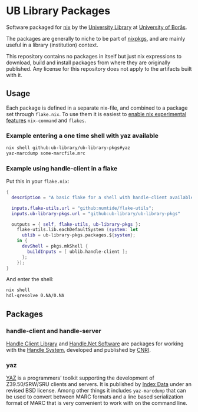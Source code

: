 # UB Library Packages

Software packaged for [nix][] by the [University Library][ub-library] at
[University of Borås][ub].

[nix]: https://nixos.org
[ub-library]: https://www.hb.se/en/university-library/
[ub]: https://www.hb.se/en/

The packages are generally to niche to be part of [nixpkgs][], and are mainly
useful in a library (institution) context.

[nixpkgs]: https://github.com/NixOS/nixpkgs

This repository contains no packages in itself but just nix expressions to
download, build and install packages from where they are originally published.
Any license for this repository does not apply to the artifacts built with it.

## Usage

Each package is defined in a separate nix-file, and combined to a package set
through `flake.nix`. To use them it is easiest to [enable nix experimental
features][flakes] `nix-command` and `flakes`.

[flakes]: https://nixos.wiki/wiki/Flakes

### Example entering a one time shell with yaz available

``` sh
nix shell github:ub-library/ub-library-pkgs#yaz
yaz-marcdump some-marcfile.mrc
```

### Example using handle-client in a flake

Put this in your `flake.nix`:

```nix
{
  description = "A basic flake for a shell with handle-client available";

  inputs.flake-utils.url = "github:numtide/flake-utils";
  inputs.ub-library-pkgs.url = "github:ub-library/ub-library-pkgs"

  outputs = { self, flake-utils, ub-library-pkgs }:
    flake-utils.lib.eachDefaultSystem (system: let
      ublib = ub-library-pkgs.packages.${system};
    in {
      devShell = pkgs.mkShell {
        buildInputs = [ ublib.handle-client ];
      };
    });
}
```

And enter the shell:
```sh
nix shell
hdl-qresolve 0.NA/0.NA
```

## Packages

### handle-client and handle-server

[Handle Client Library][hcl] and [Handle.Net Software][hns] are packages for
working with the [Handle System][handle], developed and published by [CNRI][].

[hcl]: http://www.handle.net/client_download.html
[hns]: http://www.handle.net/download_hnr.html
[handle]: https://www.rfc-editor.org/rfc/rfc3650.txt
[CNRI]: http://www.cnri.reston.va.us

### yaz

[YAZ][] is a programmers’ toolkit supporting the development of Z39.50/SRW/SRU
clients and servers. It is published by [Index Data][indexdata] under an revised
BSD license. Among other things it includes `yaz-marcdump` that can be used to
convert between MARC formats and a line based serialization format of MARC that
is very convenient to work with on the command line.

[YAZ]: https://www.indexdata.com/resources/software/yaz/
[indexdata]: https://www.indexdata.com
